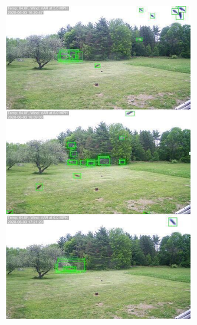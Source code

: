 ![20200603-162019-165024](in/20200603/20200603-162019-165024_0_.jpg)
![20200603-165029-172034](in/20200603/20200603-165029-172034_0_.jpg)
![20200603-172039-175044](in/20200603/20200603-172039-175044_0_.jpg)
